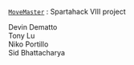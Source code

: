 [`MoveMaster`](https://move-master.vercel.app) : Spartahack VIII project

Devin Dematto\
Tony Lu\
Niko Portillo\
Sid Bhattacharya
